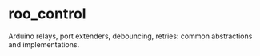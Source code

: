 # roo_control
Arduino relays, port extenders, debouncing, retries: common abstractions and implementations.
